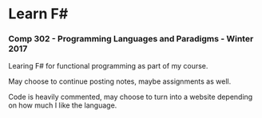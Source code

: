 <h1>Learn F#</h1>

### Comp 302 - Programming Languages and Paradigms - Winter 2017

Learing F# for functional programming as part of my course.

May choose to continue posting notes, maybe assignments as well.

Code is heavily commented, may choose to turn into a website depending on how much I like the language.
